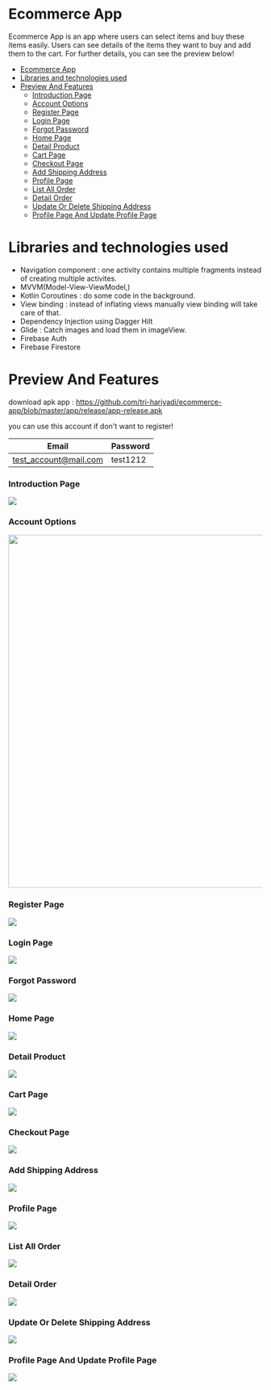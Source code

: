 # Ecommerce App
Ecommerce App is an app where users can select items and buy these items easily.
Users can see details of the items they want to buy and add them to the cart.
For further details, you can see the preview below!

<!-- TOC -->
* [Ecommerce App](#ecommerce-app)
* [Libraries and technologies used](#libraries-and-technologies-used)
* [Preview And Features](#preview-and-features)
    * [Introduction Page](#introduction-page)
    * [Account Options](#account-options)
    * [Register Page](#register-page)
    * [Login Page](#login-page)
    * [Forgot Password](#forgot-password)
    * [Home Page](#home-page)
    * [Detail Product](#detail-product)
    * [Cart Page](#cart-page)
    * [Checkout Page](#checkout-page)
    * [Add Shipping Address](#add-shipping-address)
    * [Profile Page](#profile-page)
    * [List All Order](#list-all-order)
    * [Detail Order](#detail-order)
    * [Update Or Delete Shipping Address](#update-or-delete-shipping-address)
    * [Profile Page And Update Profile Page](#profile-page-and-update-profile-page)
<!-- TOC -->

# Libraries and technologies used
* Navigation component : one activity contains multiple fragments instead of creating multiple activites.
* MVVM(Model-View-ViewModel,)
* Kotlin Coroutines : do some code in the background.
* View binding : instead of inflating views manually view binding will take care of that.
* Dependency Injection using Dagger Hilt
* Glide : Catch images and load them in imageView.
* Firebase Auth
* Firebase Firestore

# Preview And Features
download apk app : https://github.com/tri-hariyadi/ecommerce-app/blob/master/app/release/app-release.apk

you can use this account if don't want to register!

| Email                 | Password |
|-----------------------|----------|
| test_account@mail.com | test1212 |


### Introduction Page
   ![](https://github.com/tri-hariyadi/ecommerce-app/blob/master/screenshot/Screenshot%202024-10-11%20at%2013.43.41.png)
### Account Options
<img src="https://github.com/tri-hariyadi/ecommerce-app/blob/master/screenshot/account_options.png" height="700" />

### Register Page
   ![](https://github.com/tri-hariyadi/ecommerce-app/blob/master/screenshot/register.png)
### Login Page
   ![](https://github.com/tri-hariyadi/ecommerce-app/blob/master/screenshot/login.png)
### Forgot Password
   ![](https://github.com/tri-hariyadi/ecommerce-app/blob/master/screenshot/forgot_password.png)
### Home Page
   ![](https://github.com/tri-hariyadi/ecommerce-app/blob/master/screenshot/home_page.png)
### Detail Product
   ![](https://github.com/tri-hariyadi/ecommerce-app/blob/master/screenshot/detail_product.png)
### Cart Page
   ![](https://github.com/tri-hariyadi/ecommerce-app/blob/master/screenshot/cart.png)
### Checkout Page
   ![](https://github.com/tri-hariyadi/ecommerce-app/blob/master/screenshot/checkout_page.png)
### Add Shipping Address
   ![](https://github.com/tri-hariyadi/ecommerce-app/blob/master/screenshot/add_address.png)
### Profile Page
   ![](https://github.com/tri-hariyadi/ecommerce-app/blob/master/screenshot/profile_page.png)
### List All Order
   ![](https://github.com/tri-hariyadi/ecommerce-app/blob/master/screenshot/all_order_page.png)
### Detail Order
   ![](https://github.com/tri-hariyadi/ecommerce-app/blob/master/screenshot/detail_order.png)
### Update Or Delete Shipping Address
   ![](https://github.com/tri-hariyadi/ecommerce-app/blob/master/screenshot/update_shipping_address.png)
### Profile Page And Update Profile Page
   ![](https://github.com/tri-hariyadi/ecommerce-app/blob/master/screenshot/update_profile_page.png)
